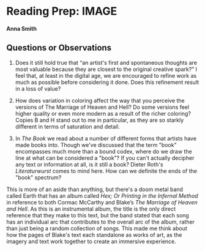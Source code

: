 # Reading Prep: IMAGE 

#### Anna Smith

## Questions or Observations

1. Does it still hold true that “an artist's first and spontaneous thoughts are most valuable because they are closest to the original creative spark?” I feel that, at least in the digital age, we are encouraged to refine work as much as possible before considering it done. Does this refinement result in a loss of value? 

2. How does variation in coloring affect the way that you perceive the versions of The Marriage of Heaven and Hell? Do some versions feel higher quality or even more modern as a result of the richer coloring? Copies B and H stand out to me in particular, as they are so starkly different in terms of saturation and detail. 

3. In _The Book_ we read about a number of different forms that artists have made books into. Though we've discussed that the term "book" encompasses much more than a bound codex, where do we draw the line at what can be considered a "book"? If you can't actually decipher any text or information at all, is it still a book? Dieter Roth's _Literaturwurst_ comes to mind here. How can we definite the ends of the "book" spectrum?

This is more of an aside than anything, but there's a doom metal band called Earth that has an album called _Hex; Or Printing in the Infernal Method_ in reference to both Cormac McCarthy and Blake’s _The Marriage of Heaven and Hell_. As this is an instrumental album, the title is the only direct reference that they make to this text, but the band stated that each song has an individual arc that contributes to the overall arc of the album, rather than just being a random collection of songs. This made me think about how the pages of Blake's text each standalone as works of art, as the imagery and text work together to create an immersive experience.  

